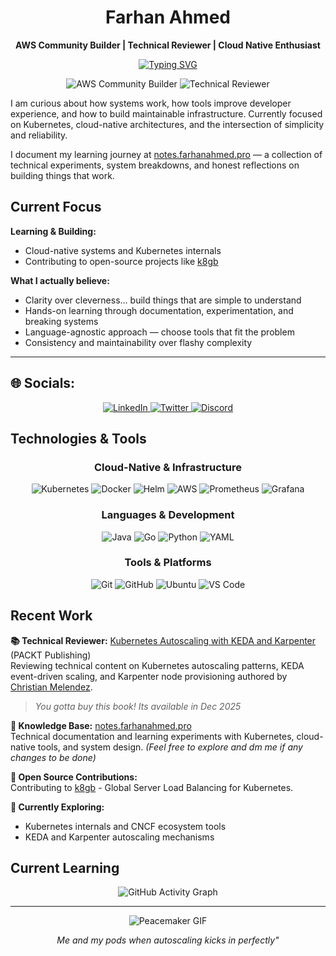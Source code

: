 <div align="center">

# Farhan Ahmed

**AWS Community Builder | Technical Reviewer | Cloud Native Enthusiast**

[![Typing SVG](https://readme-typing-svg.herokuapp.com?font=JetBrains+Mono&weight=500&size=22&pause=1000&color=2E8B57&center=true&vCenter=true&width=700&lines=AWS+Community+Builder;Technical+Reviewer+%7C+Kubernetes+Books;Building+maintainable+systems;Learning+Kubernetes+internals;Contributing+to+cloud-native+tools)](https://git.io/typing-svg)

![AWS Community Builder](https://img.shields.io/badge/AWS-Community%20Builder-FF9900?style=flat-square&logo=amazon-aws&logoColor=white)
![Technical Reviewer](https://img.shields.io/badge/Technical-Reviewer-2E8B57?style=flat-square&logo=book&logoColor=white)

</div>

I am curious about how systems work, how tools improve developer experience, and how to build maintainable infrastructure. Currently focused on Kubernetes, cloud-native architectures, and the intersection of simplicity and reliability.

I document my learning journey at [notes.farhanahmed.pro](https://notes.farhanahmed.pro) — a collection of technical experiments, system breakdowns, and honest reflections on building things that work.

## Current Focus

**Learning & Building:**

- Cloud-native systems and Kubernetes internals
- Contributing to open-source projects like [k8gb](https://github.com/k8gb-io/k8gb)

**What I actually believe:**

- Clarity over cleverness... build things that are simple to understand
- Hands-on learning through documentation, experimentation, and breaking systems
- Language-agnostic approach — choose tools that fit the problem
- Consistency and maintainability over flashy complexity

---

## 🌐 Socials:

<p align="center">
  <a href="https://linkedin.com/in/itsfarhan">
    <img src="https://skillicons.dev/icons?i=linkedin" alt="LinkedIn"/>
  </a>
  <a href="https://twitter.com/pingfarhan">
    <img src="https://skillicons.dev/icons?i=twitter" alt="Twitter"/>
  </a>
  <a href="https://discord.com/users/pingfarhan">
    <img src="https://skillicons.dev/icons?i=discord" alt="Discord"/>
  </a>
</p>

## Technologies & Tools

<div align="center">

### Cloud-Native & Infrastructure

![Kubernetes](https://img.shields.io/badge/kubernetes-326ce5.svg?&style=flat-square&logo=kubernetes&logoColor=white)
![Docker](https://img.shields.io/badge/docker-0db7ed.svg?&style=flat-square&logo=docker&logoColor=white)
![Helm](https://img.shields.io/badge/helm-0F1689.svg?&style=flat-square&logo=helm&logoColor=white)
![AWS](https://img.shields.io/badge/aws-232F3E.svg?&style=flat-square&logo=amazon-aws&logoColor=white)
![Prometheus](https://img.shields.io/badge/prometheus-E6522C.svg?&style=flat-square&logo=prometheus&logoColor=white)
![Grafana](https://img.shields.io/badge/grafana-F46800.svg?&style=flat-square&logo=grafana&logoColor=white)

### Languages & Development

![Java](https://img.shields.io/badge/java-ED8B00.svg?&style=flat-square&logo=openjdk&logoColor=white)
![Go](https://img.shields.io/badge/go-00ADD8.svg?&style=flat-square&logo=go&logoColor=white)
![Python](https://img.shields.io/badge/python-3776AB.svg?&style=flat-square&logo=python&logoColor=white)
![YAML](https://img.shields.io/badge/yaml-CB171E.svg?&style=flat-square&logo=yaml&logoColor=white)

### Tools & Platforms

![Git](https://img.shields.io/badge/git-F05032.svg?&style=flat-square&logo=git&logoColor=white)
![GitHub](https://img.shields.io/badge/github-181717.svg?&style=flat-square&logo=github&logoColor=white)
![Ubuntu](https://img.shields.io/badge/ubuntu-E95420.svg?&style=flat-square&logo=ubuntu&logoColor=white)
![VS Code](https://img.shields.io/badge/vscode-007ACC.svg?&style=flat-square&logo=visual-studio-code&logoColor=white)

</div>

## Recent Work

**📚 Technical Reviewer:** [Kubernetes Autoscaling with KEDA and Karpenter](https://www.packtpub.com/en-in/product/kubernetes-autoscaling-9781836643821) (PACKT Publishing)  
Reviewing technical content on Kubernetes autoscaling patterns, KEDA event-driven scaling, and Karpenter node provisioning authored by [Christian Melendez](https://www.linkedin.com/in/christianmldz/). 
> *You gotta buy this book! Its available in Dec 2025*

**📝 Knowledge Base:** [notes.farhanahmed.pro](https://notes.farhanahmed.pro)  
Technical documentation and learning experiments with Kubernetes, cloud-native tools, and system design. *(Feel free to explore and dm me if any changes to be done)*

**🔧 Open Source Contributions:**  
Contributing to [k8gb](https://github.com/k8gb-io/k8gb) - Global Server Load Balancing for Kubernetes.

<!-- Working on Helm chart deployments, OCI registry support, and documentation improvements. -->

**🌱 Currently Exploring:**

- Kubernetes internals and CNCF ecosystem tools
- KEDA and Karpenter autoscaling mechanisms
<!-- - Go programming for cloud-native applications
- System observability and monitoring patterns -->

## Current Learning

<div align="center">

![GitHub Activity Graph](https://github-readme-activity-graph.vercel.app/graph?username=itsfarhan&theme=minimal&hide_border=true&area=true&color=2e8b57)

</div>

---

<!-- <div align="center">

_"Good engineering is calm and deliberate; flashy complexity often hides fragility."_

</div> -->

<div align="center">

![Peacemaker GIF](peacemaker-dance.gif)

<em>Me and my pods when autoscaling kicks in perfectly"</em>

</div>
